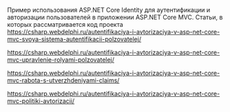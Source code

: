 Пример использования ASP.NET Core Identity для аутентификации и авторизации пользователей в приложении ASP.NET Core MVC. 
Статьи, в которых рассматривается код проекта  
https://csharp.webdelphi.ru/autentifikaciya-i-avtorizaciya-v-asp-net-core-mvc-svoya-sistema-autentifikacii-polzovatelej/

https://csharp.webdelphi.ru/autentifikaciya-i-avtorizaciya-v-asp-net-core-mvc-upravlenie-rolyami-polzovatelej/

https://csharp.webdelphi.ru/autentifikaciya-i-avtorizaciya-v-asp-net-core-mvc-rabota-s-utverzhdeniyami-claims/

https://csharp.webdelphi.ru/autentifikaciya-i-avtorizaciya-v-asp-net-core-mvc-politiki-avtorizacii/
